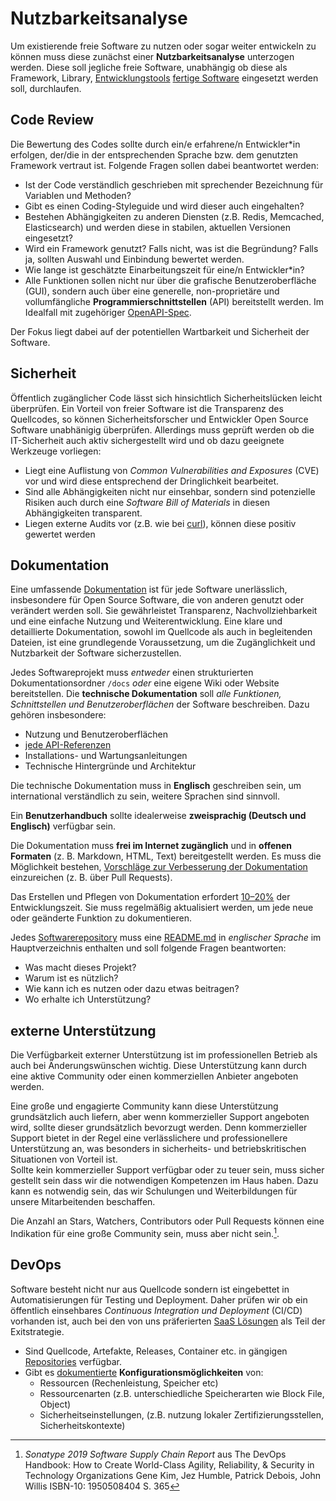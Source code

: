 # Nutzbarkeitsanalyse

Um existierende freie Software zu nutzen oder sogar weiter entwickeln zu können muss diese zunächst einer __Nutzbarkeitsanalyse__ unterzogen werden.
Diese soll jegliche freie Software, unabhängig ob diese als Framework, Library, [Entwicklungstools](./in-house-development.html) [fertige Software](./use.html) eingesetzt werden soll, durchlaufen.

## Code Review

Die Bewertung des Codes sollte durch ein/e erfahrene/n Entwickler*in erfolgen, der/die in der entsprechenden Sprache bzw. dem genutzten Framework vertraut ist. 
Folgende Fragen sollen dabei beantwortet werden:

* Ist der Code verständlich geschrieben mit sprechender Bezeichnung für Variablen und Methoden? 
* Gibt es einen Coding-Styleguide und wird dieser auch eingehalten?
* Bestehen Abhängigkeiten zu anderen Diensten (z.B. Redis, Memcached, Elasticsearch) und werden diese in stabilen, aktuellen Versionen eingesetzt?
* Wird ein Framework genutzt? Falls nicht, was ist die Begründung? Falls ja, sollten Auswahl und Einbindung bewertet werden.
* Wie lange ist geschätzte Einarbeitungszeit für eine/n Entwickler*in?
* Alle Funktionen sollen nicht nur über die grafische Benutzeroberfläche (GUI), sondern auch über eine generelle, non-proprietäre und vollumfängliche __Programmierschnittstellen__ (API) bereitstellt werden. Im Idealfall mit zugehöriger [OpenAPI-Spec](https://www.openapis.org/).

Der Fokus liegt dabei auf der potentiellen Wartbarkeit und Sicherheit der Software.


## Sicherheit

Öffentlich zugänglicher Code lässt sich hinsichtlich Sicherheitslücken leicht überprüfen.
Ein Vorteil von freier Software ist die Transparenz des Quellcodes, so können Sicherheitsforscher und Entwickler Open Source Software unabhänigig überprüfen.
Allerdings muss geprüft werden ob die IT-Sicherheit auch aktiv sichergestellt wird und ob dazu geeignete Werkzeuge vorliegen:

* Liegt eine Auflistung von _Common Vulnerabilities and Exposures_ (CVE) vor und wird diese entsprechend der Dringlichkeit bearbeitet.
* Sind alle Abhängigkeiten nicht nur einsehbar, sondern sind potenzielle Risiken auch durch eine _Software Bill of Materials_ in diesen Abhängigkeiten transparent.
* Liegen externe Audits vor (z.B. wie bei [curl](https://daniel.haxx.se/blog/2016/11/23/curl-security-audit/)), können diese positiv gewertet werden

## Dokumentation

Eine umfassende [Dokumentation](https://opensource.com/article/20/3/documentation) ist für jede Software unerlässlich, insbesondere für Open Source Software, die von anderen genutzt oder verändert werden soll. Sie gewährleistet Transparenz, Nachvollziehbarkeit und eine einfache Nutzung und Weiterentwicklung.
Eine klare und detaillierte Dokumentation, sowohl im Quellcode als auch in begleitenden Dateien, ist eine grundlegende Voraussetzung, um die Zugänglichkeit und Nutzbarkeit der Software sicherzustellen.  

Jedes Softwareprojekt muss *entweder* einen strukturierten Dokumentationsordner `/docs` *oder* eine eigene Wiki oder Website bereitstellen.
Die __technische Dokumentation__ soll *alle Funktionen, Schnittstellen und Benutzeroberflächen* der Software beschreiben. Dazu gehören insbesondere:

* Nutzung und Benutzeroberflächen  
* [jede API-Referenzen](https://daniel.haxx.se/blog/2021/09/04/making-world-class-docs-takes-effort/)
* Installations- und Wartungsanleitungen  
* Technische Hintergründe und Architektur  

Die technische Dokumentation muss in __Englisch__ geschreiben sein, um international verständlich zu sein, weitere Sprachen sind sinnvoll.  

Ein __Benutzerhandbuch__ sollte idealerweise **zweisprachig (Deutsch und Englisch)** verfügbar sein.  

Die Dokumentation muss **frei im Internet zugänglich** und in **offenen Formaten** (z. B. Markdown, HTML, Text) bereitgestellt werden.
Es muss die Möglichkeit bestehen, [Vorschläge zur Verbesserung der Dokumentation](https://daniel.haxx.se/blog/2021/09/04/making-world-class-docs-takes-effort/) einzureichen (z. B. über Pull Requests).

Das Erstellen und Pflegen von Dokumentation erfordert [10–20%](https://opensource.com/article/20/3/documentation) der Entwicklungszeit.
Sie muss regelmäßig aktualisiert werden, um jede neue oder geänderte Funktion zu dokumentieren.

Jedes [Softwarerepository](repositories) muss eine [README.md](https://opensource.guide/de/starting-a-project/#eine-readme-schreiben) in *englischer Sprache* im Hauptverzeichnis enthalten und soll folgende Fragen beantworten:

* Was macht dieses Projekt?  
* Warum ist es nützlich?  
* Wie kann ich es nutzen oder dazu etwas beitragen?  
* Wo erhalte ich Unterstützung?


## externe Unterstützung

Die Verfügbarkeit externer Unterstützung ist im professionellen Betrieb als auch bei Änderungswünschen wichtig.
Diese Unterstützung kann durch eine aktive Community oder einen kommerziellen Anbieter angeboten werden.  

Eine große und engagierte Community kann diese Unterstützung grundsätzlich auch liefern, aber wenn kommerzieller Support angeboten wird, sollte dieser grundsätzlich bevorzugt werden.
Denn kommerzieller Support bietet in der Regel eine verlässlichere und professionellere Unterstützung an, was besonders in sicherheits- und betriebskritischen Situationen von Vorteil ist.  
Sollte kein kommerzieller Support verfügbar oder zu teuer sein, muss sicher gestellt sein dass wir die notwendigen Kompetenzen im Haus haben.
Dazu kann es notwendig sein, das wir Schulungen und Weiterbildungen für unsere Mitarbeitenden beschaffen.

Die Anzahl an Stars, Watchers, Contributors oder Pull Requests können eine Indikation für eine große Community sein, muss aber nicht sein.[^DevOps_Handbook_stars].

## DevOps

Software besteht nicht nur aus Quellcode sondern ist eingebettet in Automatisierungen für Testing und Deployment.
Daher prüfen wir ob ein öffentlich einsehbares _Continuous Integration und Deployment_ (CI/CD) vorhanden ist, auch bei den von uns präferierten [SaaS Lösungen](fossaas) als Teil der Exitstrategie.

* Sind Quellcode, Artefakte, Releases, Container etc. in gängigen [Repositories](repositories) verfügbar.
* Gibt es [dokumentierte](#dokumentation) __Konfigurationsmöglichkeiten__ von:
  * Ressourcen (Rechenleistung, Speicher etc)
  * Ressourcenarten (z.B. unterschiedliche Speicherarten wie Block File, Object)
  * Sicherheitseinstellungen, (z.B. nutzung lokaler Zertifizierungsstellen, Sicherheitskontexte)

[^DevOps_Handbook_stars]: _Sonatype 2019 Software Supply Chain Report_ aus The DevOps Handbook: How to Create World-Class Agility, Reliability, & Security in Technology Organizations Gene Kim, Jez Humble, Patrick Debois, John Willis ISBN-10: 1950508404 S. 365
